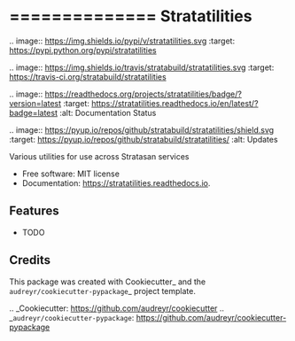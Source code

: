 ==============
Stratatilities
==============


.. image:: https://img.shields.io/pypi/v/stratatilities.svg
        :target: https://pypi.python.org/pypi/stratatilities

.. image:: https://img.shields.io/travis/stratabuild/stratatilities.svg
        :target: https://travis-ci.org/stratabuild/stratatilities

.. image:: https://readthedocs.org/projects/stratatilities/badge/?version=latest
        :target: https://stratatilities.readthedocs.io/en/latest/?badge=latest
        :alt: Documentation Status

.. image:: https://pyup.io/repos/github/stratabuild/stratatilities/shield.svg
     :target: https://pyup.io/repos/github/stratabuild/stratatilities/
     :alt: Updates


Various utilities for use across Stratasan services


* Free software: MIT license
* Documentation: https://stratatilities.readthedocs.io.


Features
--------

* TODO

Credits
---------

This package was created with Cookiecutter_ and the `audreyr/cookiecutter-pypackage`_ project template.

.. _Cookiecutter: https://github.com/audreyr/cookiecutter
.. _`audreyr/cookiecutter-pypackage`: https://github.com/audreyr/cookiecutter-pypackage

